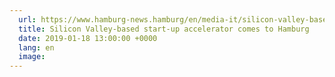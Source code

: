 ```yaml
---
  url: https://www.hamburg-news.hamburg/en/media-it/silicon-valley-based-start-accelerator-comes-hambu/
  title: Silicon Valley-based start-up accelerator comes to Hamburg
  date: 2019-01-18 13:00:00 +0000
  lang: en
  image:
---
```


